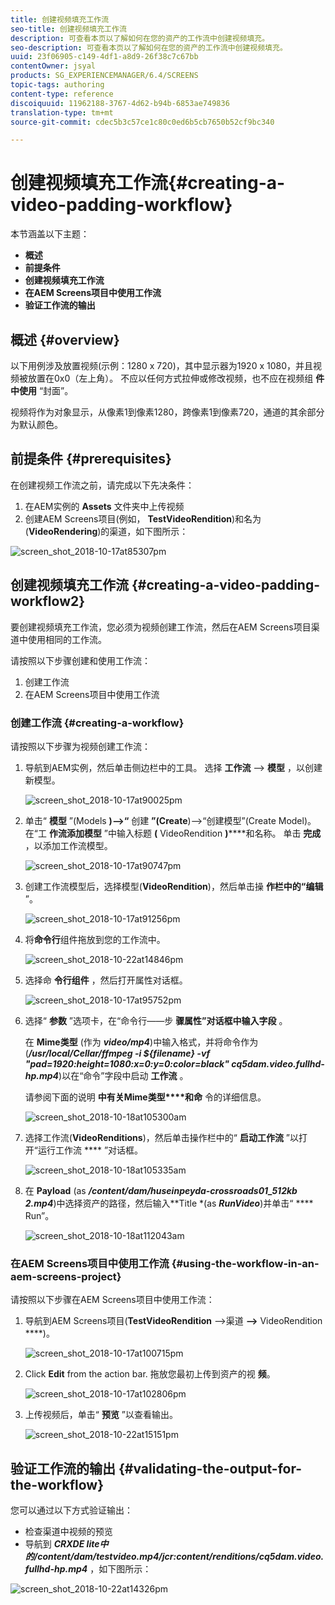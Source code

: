 ```yaml
---
title: 创建视频填充工作流
seo-title: 创建视频填充工作流
description: 可查看本页以了解如何在您的资产的工作流中创建视频填充。
seo-description: 可查看本页以了解如何在您的资产的工作流中创建视频填充。
uuid: 23f06905-c149-4df1-a8d9-26f38c7c67bb
contentOwner: jsyal
products: SG_EXPERIENCEMANAGER/6.4/SCREENS
topic-tags: authoring
content-type: reference
discoiquuid: 11962188-3767-4d62-b94b-6853ae749836
translation-type: tm+mt
source-git-commit: cdec5b3c57ce1c80c0ed6b5cb7650b52cf9bc340

---
```



# 创建视频填充工作流{#creating-a-video-padding-workflow}

本节涵盖以下主题：

* **概述**
* **前提条件**
* **创建视频填充工作流**
* **在AEM Screens项目中使用工作流**
* **验证工作流的输出**

## 概述 {#overview}

以下用例涉及放置视频(示例：1280 x 720)，其中显示器为1920 x 1080，并且视频被放置在0x0（左上角）。 不应以任何方式拉伸或修改视频，也不应在视频组 **件中使用** “封面”。

视频将作为对象显示，从像素1到像素1280，跨像素1到像素720，通道的其余部分为默认颜色。

## 前提条件 {#prerequisites}

在创建视频工作流之前，请完成以下先决条件：

1. 在AEM实例的 **Assets** 文件夹中上传视频
1. 创建AEM Screens项目(例如， **TestVideoRendition**)和名为(**VideoRendering**)的渠道，如下图所示：

![screen_shot_2018-10-17at85307pm](assets/screen_shot_2018-10-17at85307pm.png)

## 创建视频填充工作流 {#creating-a-video-padding-workflow2}

要创建视频填充工作流，您必须为视频创建工作流，然后在AEM Screens项目渠道中使用相同的工作流。

请按照以下步骤创建和使用工作流：

1. 创建工作流
1. 在AEM Screens项目中使用工作流

### 创建工作流 {#creating-a-workflow}

请按照以下步骤为视频创建工作流：

1. 导航到AEM实例，然后单击侧边栏中的工具。 选择 **工作流** —> **模型** ，以创建新模型。

   ![screen_shot_2018-10-17at90025pm](assets/screen_shot_2018-10-17at90025pm.png)

1. 单击“ **模型** ”(Models **)—>“** 创建 **”(Create**)—>“创建模型”(Create Model)。 在“工 **作流添加模型** ”中输入标题 **(** VideoRendition **)******&#x200B;和名称。 单击 **完成** ，以添加工作流模型。

   ![screen_shot_2018-10-17at90747pm](assets/screen_shot_2018-10-17at90747pm.png)

1. 创建工作流模型后，选择模型(**VideoRendition**)，然后单击操 **作栏中的“编辑** ”。

   ![screen_shot_2018-10-17at91256pm](assets/screen_shot_2018-10-17at91256pm.png)

1. 将**命令行**组件拖放到您的工作流中。

   ![screen_shot_2018-10-22at14846pm](assets/screen_shot_2018-10-22at14846pm.png)

1. 选择命 **令行组件** ，然后打开属性对话框。

   ![screen_shot_2018-10-17at95752pm](assets/screen_shot_2018-10-17at95752pm.png)

1. 选择“ **参数** ”选项卡，在“命令行——步 **骤属性”对话框中输入字段** 。

   在 **Mime类型** (作为 ***video/mp4***)中输入格式，并将命令作为(***/usr/local/Cellar/ffmpeg -i ${filename} -vf &quot;pad=1920:height=1080:x=0:y=0:color=black&quot; cq5dam.video.fullhd-hp.mp4***)以在“命令”字段中启动 **工作流** 。

   请参阅下面的说明 **中有关Mime类型****和命** 令的详细信息。

   ![screen_shot_2018-10-18at105300am](assets/screen_shot_2018-10-18at105300am.png)

1. 选择工作流(**VideoRenditions**)，然后单击操作栏中的“ **启动工作流** ”以打开“运行工作流 **** ”对话框。

   ![screen_shot_2018-10-18at105335am](assets/screen_shot_2018-10-18at105335am.png)

1. 在 **Payload** (as ***/content/dam/huseinpeyda-crossroads01_512kb 2.mp4***)中选择资产的路径，然后输入**Title *(as ***RunVideo***)并单击“ **** Run”。

   ![screen_shot_2018-10-18at112043am](assets/screen_shot_2018-10-18at112043am.png)

### 在AEM Screens项目中使用工作流 {#using-the-workflow-in-an-aem-screens-project}

请按照以下步骤在AEM Screens项目中使用工作流：

1. 导航到AEM Screens项目(**TestVideoRendition** —>渠道 **—>** VideoRendition ****)。

   ![screen_shot_2018-10-17at100715pm](assets/screen_shot_2018-10-17at100715pm.png)

1. Click **Edit** from the action bar. 拖放您最初上传到资产的视 **频**。

   ![screen_shot_2018-10-17at102806pm](assets/screen_shot_2018-10-17at102806pm.png)

1. 上传视频后，单击“ **预览** ”以查看输出。

   ![screen_shot_2018-10-22at15151pm](assets/screen_shot_2018-10-22at15151pm.png)

## 验证工作流的输出 {#validating-the-output-for-the-workflow}

您可以通过以下方式验证输出：

* 检查渠道中视频的预览
* 导航到 ***CRXDE lite中的/content/dam/testvideo.mp4/jcr:content/renditions/cq5dam.video.fullhd-hp.mp4*** ，如下图所示：

![screen_shot_2018-10-22at14326pm](assets/screen_shot_2018-10-22at14326pm.png)

